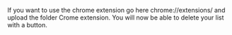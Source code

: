 If you want to use the chrome extension go here chrome://extensions/ and upload the folder Crome extension. You will now be able to delete your list with a button.
